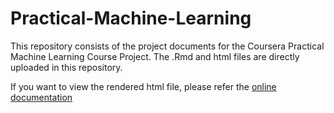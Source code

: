 # Practical-Machine-Learning
This repository consists of the project documents for the Coursera Practical Machine Learning Course Project.
The .Rmd and html files are directly uploaded in this repository.

If you want to view the rendered html file, please refer the [online documentation](http://rpubs.com/sreenez/137083)

